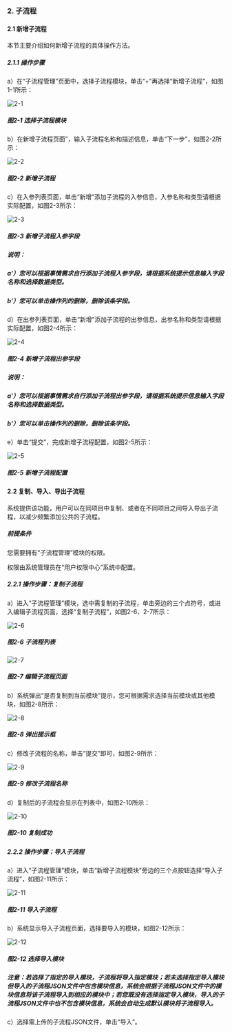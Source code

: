 ### 2. 子流程

#### 2.1 新增子流程

本节主要介绍如何新增子流程的具体操作方法。

##### 2.1.1 操作步骤

a）在“子流程管理”页面中，选择子流程模块，单击“+”再选择“新增子流程”，如图1-1所示：

![2-1](https://www.feisuanyz.com/fsimage/zc-image/cz_15-03_img.png)

##### 图2-1 选择子流程模块

b）在新增子流程页面”，输入子流程名称和描述信息，单击“下一步”，如图2-2所示：

![2-2](https://www.feisuanyz.com/fsimage/zc-image/cz_15-04_img.png)

##### 图2-2 新增子流程

c）在入参列表页面，单击“新增”添加子流程的入参信息，入参名称和类型请根据实际配置，如图2-3所示：

![2-3](https://www.feisuanyz.com/fsimage/zc-image/cz_15-05_img.png)

##### 图2-3 新增子流程入参字段

##### 说明：

##### a'）您可以根据事情需求自行添加子流程入参字段，请根据系统提示信息输入字段名称和选择数据类型。

##### b'）您可以单击操作列的删除，删除该条字段。

d）在出参列表页面，单击“新增”添加子流程的出参信息，出参名称和类型请根据实际配置，如图2-4所示：

![2-4](https://www.feisuanyz.com/fsimage/zc-image/cz_15-06_img.png)

##### 图2-4 新增子流程出参字段

##### 说明：

##### a'）您可以根据事情需求自行添加子流程出参字段，请根据系统提示信息输入字段名称和选择数据类型。

##### b'）您可以单击操作列的删除，删除该条字段。

e）单击“提交”，完成新增子流程配置，如图2-5所示：

![2-5](https://www.feisuanyz.com/fsimage/zc-image/cz_15-07_img.png)

##### 图2-5 新增子流程配置

#### 2.2 复制、导入、导出子流程

系统提供该功能，用户可以在同项目中复制、或者在不同项目之间导入导出子流程，以减少频繁添加公共的子流程。

##### 前提条件

您需要拥有“子流程管理”模块的权限。

权限由系统管理员在“用户权限中心”系统中配置。

##### 2.2.1 操作步骤：复制子流程

a）进入“子流程管理”模块，选中需复制的子流程，单击旁边的三个点符号，或进入编辑子流程页面，选择“复制子流程”，如图2-6、2-7所示：

![2-6](https://www.feisuanyz.com/fsimage/zc-image/cz_15_2_2_1.png)

##### 图2-6 子流程列表

![2-7](https://www.feisuanyz.com/fsimage/zc-image/cz_15_2_2_2.png)

##### 图2-7 编辑子流程页面

b）系统弹出“是否复制到当前模块”提示，您可根据需求选择当前模块或其他模块，如图2-8所示：

![2-8](https://www.feisuanyz.com/fsimage/zc-image/cz_15_2_2_3.png)

##### 图2-8 弹出提示框

c）修改子流程的名称，单击“提交”即可，如图2-9所示：

![2-9](https://www.feisuanyz.com/fsimage/zc-image/cz_15_2_2_4.png)

##### 图2-9 修改子流程名称

d）复制后的子流程会显示在列表中，如图2-10所示：

![2-10](https://www.feisuanyz.com/fsimage/zc-image/cz_15_2_2_5.png)

##### 图2-10 复制成功

##### 2.2.2 操作步骤：导入子流程

a）进入“子流程管理”模块，单击“新增子流程模块”旁边的三个点按钮选择“导入子流程”，如图2-11所示：

![2-11](https://www.feisuanyz.com/fsimage/zc-image/cz_15_2_2_6.png)

##### 图2-11 导入子流程

b）系统显示导入子流程页面，选择要导入的模块，如图2-12所示：

![2-12](https://www.feisuanyz.com/fsimage/zc-image/cz_15_2_2_7.png)

##### 图2-12 选择导入模块

##### 注意：若选择了指定的导入模块，子流程将导入指定模块；若未选择指定导入模块但导入的子流程JSON文件中包含模块信息，系统会根据子流程JSON文件中的模块信息将该子流程导入到相应的模块中；若您既没有选择指定导入模块，导入的子流程JSON文件中也不包含模块信息，系统会自动生成默认模块将子流程导入。

c）选择需上传的子流程JSON文件，单击“导入”。

